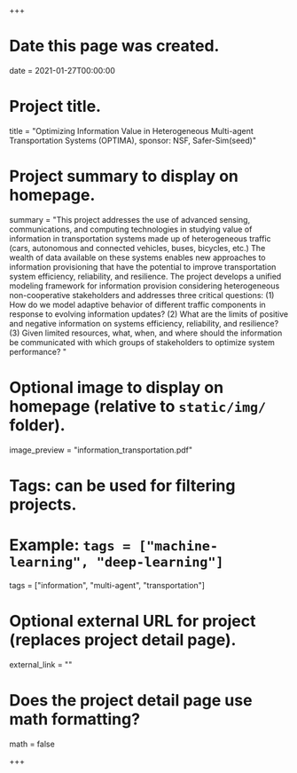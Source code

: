 +++
# Date this page was created.
date = 2021-01-27T00:00:00

# Project title.
title = "Optimizing Information Value in Heterogeneous Multi-agent Transportation Systems (OPTIMA), sponsor: NSF, Safer-Sim(seed)"

# Project summary to display on homepage.
summary = "This project addresses the use of advanced sensing, communications, and computing technologies in studying value of information in transportation systems made up of heterogeneous traffic (cars, autonomous and connected vehicles, buses, bicycles, etc.) The wealth of data available on these systems enables new approaches to information provisioning that have the potential to improve transportation system efficiency, reliability, and resilience. The project develops a unified modeling framework for information provision considering heterogeneous non-cooperative stakeholders and addresses three critical questions: (1) How do we model adaptive behavior of different traffic components in response to evolving information updates? (2) What are the limits of positive and negative information on systems efficiency, reliability, and resilience? (3) Given limited resources, what, when, and where should the information be communicated with which groups of stakeholders to optimize system performance? "

# Optional image to display on homepage (relative to `static/img/` folder).
image_preview = "information_transportation.pdf"

# Tags: can be used for filtering projects.
# Example: `tags = ["machine-learning", "deep-learning"]`
tags = ["information", "multi-agent", "transportation"]

# Optional external URL for project (replaces project detail page).
external_link = ""

# Does the project detail page use math formatting?
math = false

+++

